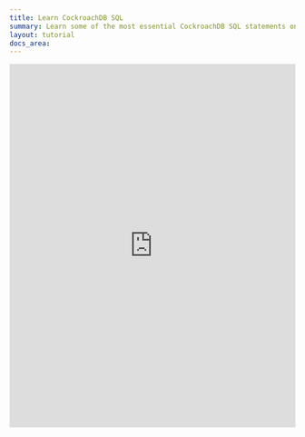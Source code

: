 ```yaml
---
title: Learn CockroachDB SQL
summary: Learn some of the most essential CockroachDB SQL statements on a local cluster.
layout: tutorial
docs_area:
---
```


<iframe width="100%" height="640" sandbox="allow-same-origin allow-scripts allow-popups allow-forms allow-modals" src="https://play.instruqt.com/embed/cockroachlabs/tracks/learn-cockroachdb-sql?token=em_okXqfS7e-mXyjZ0b" style="border: 0;"></iframe>

<script>
  if(window.location.href.indexOf('/learn-cockroachdb-sql-interactive') > 0){
    document.querySelector('#content').style.paddingTop = '100px';
  }
</script>
